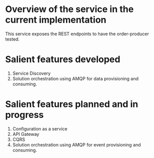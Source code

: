 # Overview of the service in the current implementation
This service exposes the REST endpoints to have the order-producer tested. 


# Salient features developed
1) Service Discovery
2) Solution orchestration using AMQP for data provisioning and consuming.

# Salient features planned and in progress
1) Configuration as a service
2) API Gateway
3) CQRS
4) Solution orchestration using AMQP for event provisioning and consuming.
